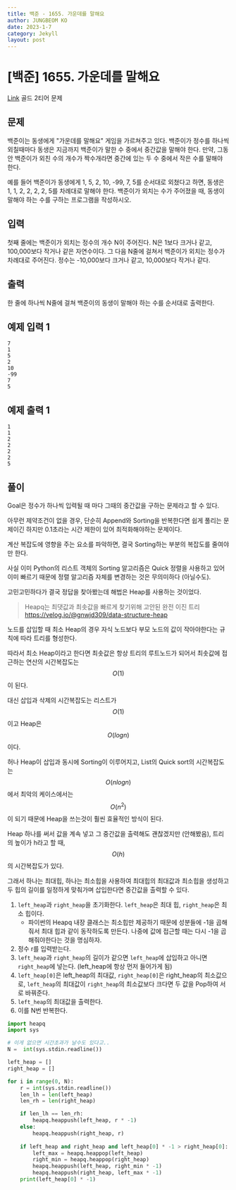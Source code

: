 ```yaml
---
title: 백준 - 1655. 가운데를 말해요
author: JUNGBEOM KO
date: 2023-1-7
category: Jekyll
layout: post
---
```


# [백준] 1655. 가운데를 말해요



[Link](https://www.acmicpc.net/problem/1655) 골드 2티어 문제



## 문제

백준이는 동생에게 "가운데를 말해요" 게임을 가르쳐주고 있다. 백준이가 정수를 하나씩 외칠때마다 동생은 지금까지 백준이가 말한 수 중에서 중간값을 말해야 한다. 만약, 그동안 백준이가 외친 수의 개수가 짝수개라면 중간에 있는 두 수 중에서 작은 수를 말해야 한다.

예를 들어 백준이가 동생에게 1, 5, 2, 10, -99, 7, 5를 순서대로 외쳤다고 하면, 동생은 1, 1, 2, 2, 2, 2, 5를 차례대로 말해야 한다. 백준이가 외치는 수가 주어졌을 때, 동생이 말해야 하는 수를 구하는 프로그램을 작성하시오.



## 입력

첫째 줄에는 백준이가 외치는 정수의 개수 N이 주어진다. N은 1보다 크거나 같고, 100,000보다 작거나 같은 자연수이다. 그 다음 N줄에 걸쳐서 백준이가 외치는 정수가 차례대로 주어진다. 정수는 -10,000보다 크거나 같고, 10,000보다 작거나 같다.



## 출력

한 줄에 하나씩 N줄에 걸쳐 백준이의 동생이 말해야 하는 수를 순서대로 출력한다.



## 예제 입력 1

```
7
1
5
2
10
-99
7
5
```



## 예제 출력 1

```
1
1
2
2
2
2
5
```



## 풀이

Goal은 정수가 하나씩 입력될 때 마다 그때의 중간값을 구하는 문제라고 할 수 있다.

아무런 제약조건이 없을 경우, 단순히 Append와 Sorting을 반복한다면 쉽게 풀리는 문제이긴 하지만 0.1초라는 시간 제한이 있어 최적화해야하는 문제이다.

계산 복잡도에 영향을 주는 요소를 파악하면, 결국 Sorting하는 부분의 복잡도를 줄여야만 한다.

사실 이미 Python의 리스트 객체의 Sorting 알고리즘은 Quick 정렬을 사용하고 있어 이미 빠르기 때문에 정렬 알고리즘 자체를 변경하는 것은 무의미하다 (아닐수도).

고민고민하다가 결국 정답을 찾아봤는데 해법은 Heap를 사용하는 것이었다.

> Heapq는 최댓값과 최솟값을 빠르게 찾기위해 고안된 완전 이진 트리  https://velog.io/@gnwjd309/data-structure-heap

노드를 삽입할 때 최소 Heap의 경우 자식 노드보다 부모 노드의 값이 작아야한다는 규칙에 따라 트리를 형성한다.

따라서 최소 Heap이라고 한다면 최솟값은 항상 트리의 루트노드가 되어서 최솟값에 접근하는 연산의 시간복잡도는 $$O(1)$$이 된다.

대신 삽입과 삭제의 시간복잡도는 리스트가 $$O(1)$$이고 Heap은 $$O(log n)$$이다.

허나 Heap이 삽입과 동시에 Sorting이 이루어지고, List의 Quick sort의 시간복잡도는 $$O(n log n)$$ 에서 최악의 케이스에서는 $$O(n^2)$$이 되기 때문에 Heap을 쓰는것이 훨씬 효율적인 방식이 된다.

Heap 하나를 써서 값을 계속 넣고 그 중간값을 출력해도 괜찮겠지만 (안해봤음), 트리의 높이가 h라고 할 때, $$O(h)$$의 시간복잡도가 있다.

그래서 하나는 최대힙, 하나는 최소힙을 사용하여 최대힙의 최대값과 최소힙을 생성하고 두 힙의 길이를 일정하게 맞춰가며 삽입한다면 중간값을 출력할 수 있다.

1. `left_heap`과 `right_heap`을 초기화한다. `left_heap`은 최대 힙, `right_heap`은 최소 힙이다.
   - 파이썬의 Heapq 내장 클래스는 최소힙만 제공하기 때문에 성분들에 -1을 곱해줘서 최대 힙과 같이 동작하도록 만든다. 나중에 값에 접근할 때는 다시 -1을 곱해줘야한다는 것을 명심하자.
2. 정수 r를 입력받는다.
3. `left_heap`과 `right_heap`의 길이가 같으면 `left_heap`에 삽입하고 아니면 `right_heap`에 넣는다. (left_heap에 항상 먼저 들어가게 됨)
4. `left_heap[0]`은 left_heap의 최대값, `right_heap[0]`은 right_heap의 최소값으로, `left_heap`의 최대값이 `right_heap`의 최소값보다 크다면 두 값을 Pop하여 서로 바꿔준다.
5. `left_heap`의 최대값을 출력한다.
6. 이를 N번 반복한다.

```python
import heapq
import sys

# 이게 없으면 시간초과가 날수도 있다고..
N =  int(sys.stdin.readline())

left_heap = []
right_heap = []

for i in range(0, N):
    r = int(sys.stdin.readline())
    len_lh = len(left_heap)
    len_rh = len(right_heap)

    if len_lh == len_rh:
        heapq.heappush(left_heap, r * -1)
    else:
        heapq.heappush(right_heap, r)
    
    if left_heap and right_heap and left_heap[0] * -1 > right_heap[0]:
        left_max = heapq.heappop(left_heap)
        right_min = heapq.heappop(right_heap)
        heapq.heappush(left_heap, right_min * -1)
        heapq.heappush(right_heap, left_max * -1)
    print(left_heap[0] * -1)
```
